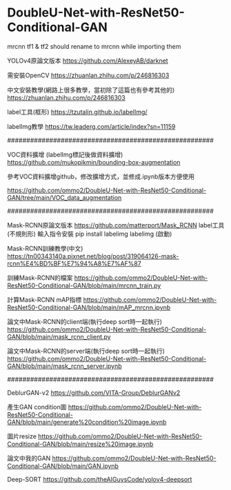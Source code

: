 # DoubleU-Net-with-ResNet50-Conditional-GAN
mrcnn tf1 & tf2 should rename to mrcnn while importing them

YOLOv4原論文版本
https://github.com/AlexeyAB/darknet

需安裝OpenCV
https://zhuanlan.zhihu.com/p/246816303

中文安裝教學(網路上很多教學，當初除了這篇也有參考其他的)
https://zhuanlan.zhihu.com/p/246816303

label工具(框形)
https://tzutalin.github.io/labelImg/

labelImg教學
https://tw.leaderg.com/article/index?sn=11159

######################################################

VOC資料擴增 (labelImg標記後做資料擴增)
https://github.com/mukopikmin/bounding-box-augmentation

參考VOC資料擴增github，修改擴增方式，並修成.ipynb版本方便使用

https://github.com/ommo2/DoubleU-Net-with-ResNet50-Conditional-GAN/tree/main/VOC_data_augmentation

######################################################

Mask-RCNN原論文版本
https://github.com/matterport/Mask_RCNN
label工具(不規則形) 輸入指令安裝
pip install labelimg
labelimg   (啟動)

Mask-RCNN訓練教學(中文)
https://tn00343140a.pixnet.net/blog/post/319064126-mask-rcnn%E4%BD%BF%E7%94%A8%E7%AF%87

訓練Mask-RCNN的檔案
https://github.com/ommo2/DoubleU-Net-with-ResNet50-Conditional-GAN/blob/main/mrcnn_train.py

計算Mask-RCNN mAP指標
https://github.com/ommo2/DoubleU-Net-with-ResNet50-Conditional-GAN/blob/main/mAP_mrcnn.ipynb

論文中Mask-RCNN的client端(執行deep sort時一起執行)
https://github.com/ommo2/DoubleU-Net-with-ResNet50-Conditional-GAN/blob/main/mask_rcnn_client.py

論文中Mask-RCNN的server端(執行deep sort時一起執行)
https://github.com/ommo2/DoubleU-Net-with-ResNet50-Conditional-GAN/blob/main/mask_rcnn_server.ipynb

######################################################

DeblurGAN-v2
https://github.com/VITA-Group/DeblurGANv2

產生GAN condition圖
https://github.com/ommo2/DoubleU-Net-with-ResNet50-Conditional-GAN/blob/main/generate%20condition%20image.ipynb

圖片resize
https://github.com/ommo2/DoubleU-Net-with-ResNet50-Conditional-GAN/blob/main/resize%20image.ipynb

論文中我的GAN
https://github.com/ommo2/DoubleU-Net-with-ResNet50-Conditional-GAN/blob/main/GAN.ipynb

Deep-SORT
https://github.com/theAIGuysCode/yolov4-deepsort


